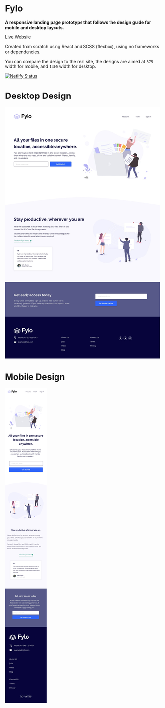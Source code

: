 # Fylo 

**A responsive landing page prototype that follows the design guide for mobile and desktop layouts.**

[Live Website](https://fylo-proto.netlify.com/)

Created from scratch using React and SCSS (flexbox), using no frameworks or dependencies.

You can compare the design to the real site, the designs are aimed at `375` width for mobile, and `1400` width for desktop.


[![Netlify Status](https://api.netlify.com/api/v1/badges/8997fe87-4b7e-4f30-824c-4924293c39b6/deploy-status)](https://app.netlify.com/sites/spdevuk-fylo/deploys)




# Desktop Design
![desktop](design/desktop-design.jpg)



# Mobile Design

![mobile](design/mobile-design.jpg)